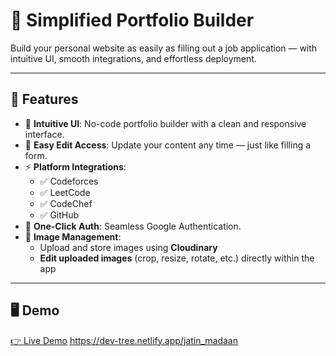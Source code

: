 # 🚀 Simplified Portfolio Builder

Build your personal website as easily as filling out a job application — with intuitive UI, smooth integrations, and effortless deployment.

---

## 🧩 Features

- 🎯 **Intuitive UI**: No-code portfolio builder with a clean and responsive interface.
- 📝 **Easy Edit Access**: Update your content any time — just like filling a form.
- ⚡ **Platform Integrations**:
  - ✅ Codeforces
  - ✅ LeetCode
  - ✅ CodeChef
  - ✅ GitHub
- 🔐 **One-Click Auth**: Seamless Google Authentication.
- 🌄 **Image Management**:
  - Upload and store images using **Cloudinary**
  - **Edit uploaded images** (crop, resize, rotate, etc.) directly within the app

---

## 🖥️ Demo

[👉 Live Demo](#) https://dev-tree.netlify.app/jatin_madaan

